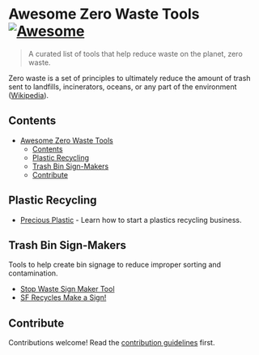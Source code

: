 # Awesome Zero Waste Tools [![Awesome](https://awesome.re/badge.svg)](https://awesome.re)

> A curated list of tools that help reduce waste on the planet, zero waste.

Zero waste is a set of principles to ultimately reduce the amount of trash sent to landfills, incinerators, oceans, or any part of the environment ([Wikipedia](https://en.wikipedia.org/wiki/Zero_waste)).

## Contents

- [Awesome Zero Waste Tools ](#awesome-zero-waste-tools-)
  - [Contents](#contents)
  - [Plastic Recycling](#plastic-recycling)
  - [Trash Bin Sign-Makers](#trash-bin-sign-makers)
  - [Contribute](#contribute)

## Plastic Recycling
- [Precious Plastic](https://www.preciousplastic.com/) - Learn how to start a plastics recycling business.

## Trash Bin Sign-Makers

Tools to help create bin signage to reduce improper sorting and contamination.

- [Stop Waste Sign Maker Tool](https://www.stopwaste.org/tools/signmaker)
- [SF Recycles Make a Sign!](https://sfrecycles.org/signmaker)

## Contribute

Contributions welcome! Read the [contribution guidelines](CONTRIBUTING.md) first.
